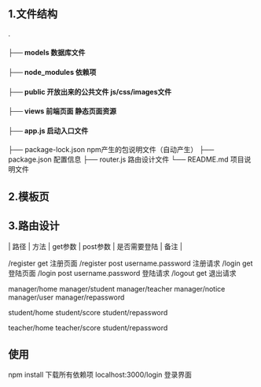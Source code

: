 ## 1.文件结构
.
#### ├── models 数据库文件
#### ├── node_modules 依赖项
#### ├── public 开放出来的公共文件 js/css/images文件 
#### ├── views 前端页面 静态页面资源
#### ├── app.js 启动入口文件 
├── package-lock.json npm产生的包说明文件（自动产生）
├── package.json 配置信息
├── router.js 路由设计文件
└── README.md 项目说明文件
## 2.模板页

## 3.路由设计

| 路径 | 方法 | get参数 | post参数 | 是否需要登陆 | 备注 |

/register get 注册页面
/register post username.password  注册请求
/login get  登陆页面
/login post username.password 登陆请求
/logout get 退出请求

manager/home
manager/student
manager/teacher
manager/notice
manager/user
manager/repassword

student/home
student/score
student/repassword

teacher/home
teacher/score
student/repassword

## 使用
npm install 下载所有依赖项
localhost:3000/login 登录界面
